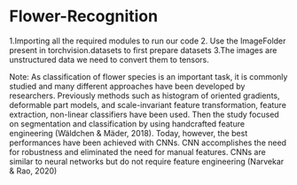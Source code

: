 # Flower-Recognition
1.Importing all the required modules to run our code
2. Use the ImageFolder present in torchvision.datasets to first prepare datasets
3.The images are unstructured data we need to convert them to tensors. 


Note: As classification of flower
species is an important task, it is commonly studied and many
different approaches have been developed by researchers.
Previously methods such as histogram of oriented gradients,
deformable part models, and scale-invariant feature
transformation, feature extraction, non-linear classifiers have
been used. Then the study focused on segmentation and
classification by using handcrafted feature engineering
(Wäldchen & Mäder, 2018). Today, however, the best
performances have been achieved with CNNs. CNN
accomplishes the need for robustness and eliminated the need for
manual features. CNNs are similar to neural networks but do not
require feature engineering (Narvekar & Rao, 2020)
